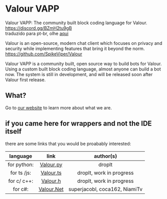 # Valour VAPP

Valour VAPP: The community built block coding language for Valour. https://discord.gg/BZmH2tu9gB  
traduzido para pt-br, olhe [aqui](README_PT.md)

Valour is an open-source, modern chat client which focuses on privacy and security while implementing features that bring it beyond the norm.
https://github.com/SpikeViper/Valour

Valour VAPP is a community built, open source way to build bots for Valour. Using a custom built block coding language, almost anyone can build a bot now. The system is still in development, and will be released soon after Valour first release.

## What?
Go to [our website](https://sentyfunball.github.io/valour-vapp/) to learn more about what we are.

## if you came here for wrappers and not the IDE itself

there are some links that you would be proabably interested:

| language | link | author(s) |
| :-: | :-: | :-:
|for python: | [Valour.py](https://github.com/drop-lt/Valour.py)        | droplt |
|for ts /js: | [Valour.ts](https://github.com/drop-lt/Valour.ts)        | droplt, work in progress |
|for c/ c++: | [Valour.h](https://github.com/drop-lt/Valour.h)          | droplt, work in progress |
|for c#:     | [Valour.Net](https://github.com/superjacobl/Valour.Net) | superjacobl, coca162, NiamiTv |
